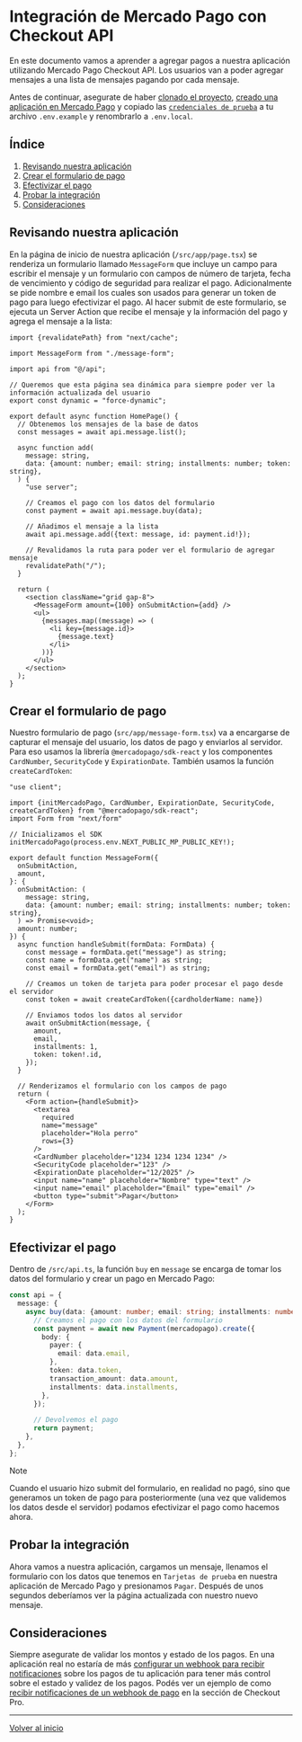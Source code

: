 # Integración de Mercado Pago con Checkout API

En este documento vamos a aprender a agregar pagos a nuestra aplicación utilizando Mercado Pago Checkout API. Los usuarios van a poder agregar mensajes a una lista de mensajes pagando por cada mensaje.

Antes de continuar, asegurate de haber [clonado el proyecto](../../configuracion/clonar-aplicacion/README.md), [creado una aplicación en Mercado Pago](../../configuracion/crear-aplicacion/README.md) y copiado las [`credenciales de prueba`](../../configuracion/credenciales/README.md) a tu archivo `.env.example` y renombrarlo a `.env.local`.

## Índice

1. [Revisando nuestra aplicación](#revisando-nuestra-aplicación)
2. [Crear el formulario de pago](#crear-el-formulario-de-pago)
3. [Efectivizar el pago](#efectivizar-el-pago)
4. [Probar la integración](#probar-la-integración)
5. [Consideraciones](#consideraciones)

## Revisando nuestra aplicación

En la página de inicio de nuestra aplicación (`/src/app/page.tsx`) se renderiza un formulario llamado `MessageForm` que incluye un campo para escribir el mensaje y un formulario con campos de número de tarjeta, fecha de vencimiento y código de seguridad para realizar el pago. Adicionalmente se pide nombre e email los cuales son usados para generar un token de pago para luego efectivizar el pago. Al hacer submit de este formulario, se ejecuta un Server Action que recibe el mensaje y la información del pago y agrega el mensaje a la lista:

```tsx
import {revalidatePath} from "next/cache";

import MessageForm from "./message-form";

import api from "@/api";

// Queremos que esta página sea dinámica para siempre poder ver la información actualizada del usuario
export const dynamic = "force-dynamic";

export default async function HomePage() {
  // Obtenemos los mensajes de la base de datos
  const messages = await api.message.list();

  async function add(
    message: string,
    data: {amount: number; email: string; installments: number; token: string},
  ) {
    "use server";

    // Creamos el pago con los datos del formulario
    const payment = await api.message.buy(data);

    // Añadimos el mensaje a la lista
    await api.message.add({text: message, id: payment.id!});

    // Revalidamos la ruta para poder ver el formulario de agregar mensaje
    revalidatePath("/");
  }

  return (
    <section className="grid gap-8">
      <MessageForm amount={100} onSubmitAction={add} />
      <ul>
        {messages.map((message) => (
          <li key={message.id}>
            {message.text}
          </li>
        ))}
      </ul>
    </section>
  );
}
```

## Crear el formulario de pago

Nuestro formulario de pago (`src/app/message-form.tsx`) va a encargarse de capturar el mensaje del usuario, los datos de pago y enviarlos al servidor. Para eso usamos la librería `@mercadopago/sdk-react` y los componentes `CardNumber`, `SecurityCode` y `ExpirationDate`. También usamos la función `createCardToken`:

```tsx
"use client";

import {initMercadoPago, CardNumber, ExpirationDate, SecurityCode, createCardToken} from "@mercadopago/sdk-react";
import Form from "next/form"

// Inicializamos el SDK
initMercadoPago(process.env.NEXT_PUBLIC_MP_PUBLIC_KEY!);

export default function MessageForm({
  onSubmitAction,
  amount,
}: {
  onSubmitAction: (
    message: string,
    data: {amount: number; email: string; installments: number; token: string},
  ) => Promise<void>;
  amount: number;
}) {
  async function handleSubmit(formData: FormData) {
    const message = formData.get("message") as string;
    const name = formData.get("name") as string;
    const email = formData.get("email") as string;

    // Creamos un token de tarjeta para poder procesar el pago desde el servidor
    const token = await createCardToken({cardholderName: name})

    // Enviamos todos los datos al servidor
    await onSubmitAction(message, {
      amount,
      email,
      installments: 1,
      token: token!.id,
    });
  }

  // Renderizamos el formulario con los campos de pago
  return (
    <Form action={handleSubmit}>
      <textarea
        required
        name="message"
        placeholder="Hola perro"
        rows={3}
      />
      <CardNumber placeholder="1234 1234 1234 1234" />
      <SecurityCode placeholder="123" />
      <ExpirationDate placeholder="12/2025" />
      <input name="name" placeholder="Nombre" type="text" />
      <input name="email" placeholder="Email" type="email" />
      <button type="submit">Pagar</button>
    </Form>
  );
}
```

## Efectivizar el pago

Dentro de `/src/api.ts`, la función `buy` en `message` se encarga de tomar los datos del formulario y crear un pago en Mercado Pago:

```ts
const api = {
  message: {
    async buy(data: {amount: number; email: string; installments: number; token: string}) {
      // Creamos el pago con los datos del formulario
      const payment = await new Payment(mercadopago).create({
        body: {
          payer: {
            email: data.email,
          },
          token: data.token,
          transaction_amount: data.amount,
          installments: data.installments,
        },
      });

      // Devolvemos el pago
      return payment;
    },
  },
};
```

> [!NOTE]
> Cuando el usuario hizo submit del formulario, en realidad no pagó, sino que generamos un token de pago para posteriormente (una vez que validemos los datos desde el servidor) podamos efectivizar el pago como hacemos ahora.

## Probar la integración

Ahora vamos a nuestra aplicación, cargamos un mensaje, llenamos el formulario con los datos que tenemos en `Tarjetas de prueba` en nuestra aplicación de Mercado Pago y presionamos `Pagar`. Después de unos segundos deberíamos ver la página actualizada con nuestro nuevo mensaje.

## Consideraciones

Siempre asegurate de validar los montos y estado de los pagos. En una aplicación real no estaría de más [configurar un webhook para recibir notificaciones](../../configuracion/webhook/README.md) sobre los pagos de tu aplicación para tener más control sobre el estado y validez de los pagos. Podés ver un ejemplo de como [recibir notificaciones de un webhook de pago](../checkout-pro/README.md#recibir-notificaciones) en la sección de Checkout Pro.

---

[Volver al inicio](../../README.md)
